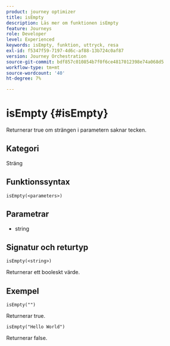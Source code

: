 ```yaml
---
product: journey optimizer
title: isEmpty
description: Läs mer om funktionen isEmpty
feature: Journeys
role: Developer
level: Experienced
keywords: isEmpty, funktion, uttryck, resa
exl-id: f5347f59-7197-4d6c-af88-13b724c0af87
version: Journey Orchestration
source-git-commit: bdf857c010854b7f0f6ce4817012398e74a068d5
workflow-type: tm+mt
source-wordcount: '40'
ht-degree: 7%

---
```


# isEmpty {#isEmpty}

Returnerar true om strängen i parametern saknar tecken.

## Kategori

Sträng

## Funktionssyntax

`isEmpty(<parameters>)`

## Parametrar

* string

## Signatur och returtyp

`isEmpty(<string>)`

Returnerar ett booleskt värde.

## Exempel

`isEmpty("")`

Returnerar true.

`isEmpty("Hello World")`

Returnerar false.
